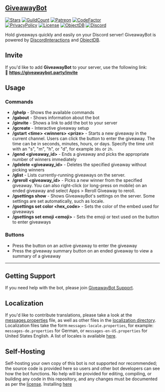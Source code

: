 ## [GiveawayBot](https://giveawaybot.party)

[![Stars](https://img.shields.io/github/stars/jagrosh/GiveawayBot.svg)](https://github.com/jagrosh/GiveawayBot/stargazers)
[![GuildCount](https://img.shields.io/badge/dynamic/json.svg?label=servers&url=https%3A%2F%2Fdiscord.bots.gg%2Fapi%2Fv1%2Fbots%2F294882584201003009&query=%24.guildCount&colorB=7289DA)](https://discord.bots.gg/bots/294882584201003009)
[![Patreon](https://img.shields.io/badge/donate-Patreon-orange.svg)](https://www.patreon.com/discordgiveaways)
[![CodeFactor](https://www.codefactor.io/repository/github/jagrosh/giveawaybot/badge)](https://www.codefactor.io/repository/github/jagrosh/giveawaybot)<br>
[![PrivacyPolicy](https://img.shields.io/badge/Privacy%20Policy--lightgrey.svg?style=social)](https://gist.github.com/jagrosh/f1df4441f94ca06274fa78db7cc3c526#privacy-policy)
[![License](https://img.shields.io/github/license/jagrosh/GiveawayBot.svg)](https://github.com/jagrosh/GiveawayBot/blob/master/LICENSE)
[![ObjectDB](https://img.shields.io/badge/database-ObjectDB-556699)](https://www.objectdb.com/)
[![Discord](https://discordapp.com/api/guilds/585687812548853760/widget.png)](https://discordapp.com/invite/Q5wxTJF)

Hold giveaways quickly and easily on your Discord server! GiveawayBot is powered by [DiscordInteractions](https://github.com/jagrosh/DiscordInteractions) and [ObjectDB](https://www.objectdb.com/).

## Invite
If you'd like to add **GiveawayBot** to your server, use the following link:<br>
🔗 **https://giveawaybot.party/invite**

## Usage
### Commands  
  * **/ghelp** - Shows the available commands
  * **/gabout** - Shows information about the bot
  * **/ginvite** - Shows a link to add the bot to your server
  * **/gcreate** - Interactive giveaway setup
  * **/gstart \<time> \<winners> \<prize>** - Starts a new giveaway in the current channel. Users can click the button to enter the giveaway. The time can be in seconds, minutes, hours, or days. Specify the time unit with an "s", "m", "h", or "d", for example `30s` or `2h`.
  * **/gend \<giveaway_id>** - Ends a giveaway and picks the appropriate number of winners immediately
  * **/gdelete \<giveaway_id>** - Deletes the specified giveaway without picking winners
  * **/glist** - Lists currently-running giveaways on the server.
  * **/greroll \<giveaway_id>** - Picks a new winner from the specified giveaway. You can also right-click (or long-press on mobile) on an ended giveaway and select Apps > Reroll Giveaway to reroll.
  * **/gsettings show** - Shows GiveawayBot's settings on the server. Some settings are set automatically, such as locale.
  * **/gsettings set color \<hex_code>** - Sets the color of the embed used for giveaways
  * **/gsettings set emoji \<emoji>** - Sets the emoji or text used on the button to enter giveaways

### Buttons  
  * Press the button on an active giveaway to enter the giveaway
  * Press the giveaway summary button on an ended giveaway to view a summary of a giveaway

---

## Getting Support
If you need help with the bot, please join [GiveawayBot Support](https://discord.gg/giveawaybot).

## Localization
If you'd like to contribute translations, please take a look at the [messages.properties](https://github.com/jagrosh/GiveawayBot/blob/master/src/main/resources/localization/messages.properties) file, as well as other files in the [localization directory](https://github.com/jagrosh/GiveawayBot/blob/master/src/main/resources/localization). Localization files take the form `messages-locale.properties`, for example: `messages-de.properties` for German, or `messages-en-US.properties` for United States English. A list of locales is available [here](https://discord.com/developers/docs/reference#locales).

## Self-Hosting
Self-hosting your own copy of this bot is not supported nor recommended; the source code is provided here so users and other bot developers can see how the bot functions. No help will be provided for editing, compiling, or building any code in this repository, and any changes must be documented as per the [license](https://github.com/jagrosh/GiveawayBot/blob/master/LICENSE). Installing [here](installing.md)